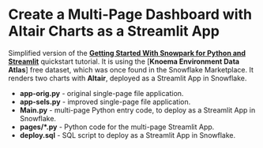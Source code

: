 # Create a Multi-Page Dashboard with Altair Charts as a Streamlit App

Simplified version of the [**Getting Started With Snowpark for Python and Streamlit**](https://quickstarts.snowflake.com/guide/getting_started_with_snowpark_for_python_streamlit/index.html?index=..%2F..index#0) quickstart tutorial. It is using the [**Knoema Environment Data Atlas**] free dataset, which was once found in the Snowflake Marketplace. It renders two charts with **Altair**, deployed as a Streamlit App in Snowflake.

* **app-orig.py** - original single-page file application.
* **app-sels.py** - improved single-page file application.
* **Main.py** - multi-page Python entry code, to deploy as a Streamlit App in Snowflake.
* **pages/*.py** - Python code for the multi-page Streamlit App.
* **deploy.sql** - SQL script to deploy as a Streamlit App in Snowflake.